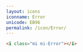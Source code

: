 ```yaml
---
layout: icons
iconname: Error
unicode: EB96
permalink: /icon/Error/
---
```


``` html
<i class="mi mi-Error"></i>
```
